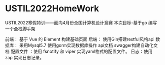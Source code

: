 # USTIL2022HomeWork
USTIL2022寒假特训——面向4月份全国计算机设计竞赛
本次目标-基于go 编写一个全栈脚手架 

前端： 基于 Vue 的 Element 构建基础页面
后端： 使用Gin搭建restful风格api
数据库： 采用Mysql5.7 使用gorm实现数据库操作
api文档 swagger构建自动化文档
配置文件 ：使用 fsnotify 和 viper 实现yaml格式的配置文件。
日志：使用 zap 实现日志记录。

